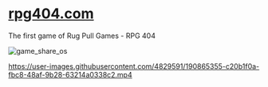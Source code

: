 # [rpg404.com](https://rpg404.com/)

The first game of Rug Pull Games - RPG 404

![game_share_os](https://user-images.githubusercontent.com/4829591/190865468-fe4dd667-8dec-47b5-a10b-90888c2f9648.png)

https://user-images.githubusercontent.com/4829591/190865355-c20b1f0a-fbc8-48af-9b28-63214a0338c2.mp4
